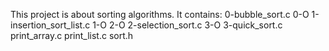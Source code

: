 This project is about sorting algorithms. It contains:
0-bubble_sort.c
0-O
1-insertion_sort_list.c
1-O
2-O
2-selection_sort.c
3-O
3-quick_sort.c
print_array.c
print_list.c
sort.h
